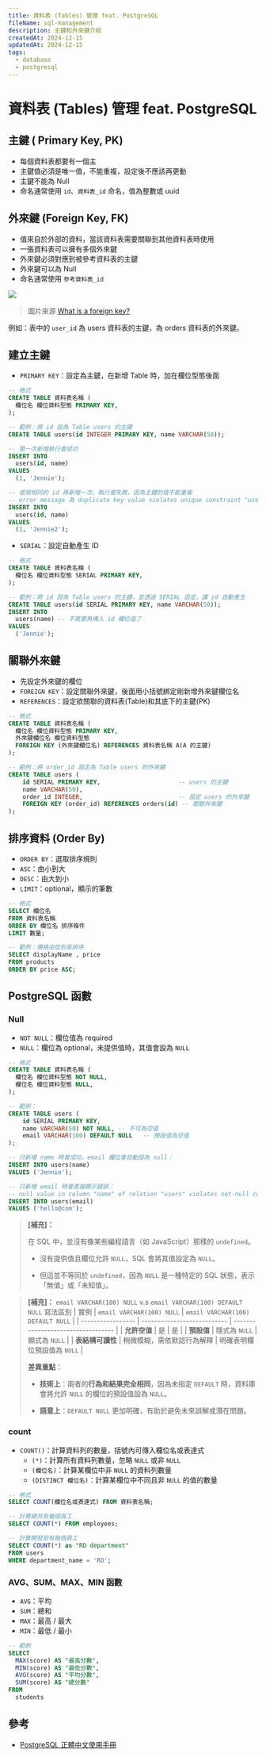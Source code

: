```yaml
---
title: 資料表 (Tables) 管理 feat. PostgreSQL
fileName: sql-management
description: 主鍵和外來鍵介紹
createdAt: 2024-12-15
updatedAt: 2024-12-15
tags:
  - database
  - postgresql
---
```


# 資料表 (Tables) 管理 feat. PostgreSQL

## 主鍵 ( Primary Key, PK)

- 每個資料表都要有一個主
- 主鍵值必須是唯一值，不能重複，設定後不應該再更動
- 主鍵不能為 Null
- 命名通常使用 `id`、`資料表_id` 命名，值為整數或 uuid

## 外來鍵 (Foreign Key, FK)

- 值來自於外部的資料，當該資料表需要關聯到其他資料表時使用
- 一張資料表可以擁有多個外來鍵
- 外來鍵必須對應到被參考資料表的主鍵
- 外來鍵可以為 Null
- 命名通常使用 `參考資料表_id`

<img alt="what is a foreign key visual explanation" loading="lazy"  decoding="async" style="color:transparent" src="https://images.ctfassets.net/00voh0j35590/2K1mVD8aEwDgRcE0eEuCR8/279085dae1b34b30e32d43c9641b7df3/what_is_a_foreign_key_visual_explanation.jpg">

> 圖片來源 [What is a foreign key?](https://www.cockroachlabs.com/blog/what-is-a-foreign-key/)

例如：表中的 `user_id` 為 users 資料表的主鍵，為 orders 資料表的外來鍵。

## 建立主鍵

- `PRIMARY KEY`：設定為主鍵，在新增 Table 時，加在欄位型態後面

```sql
-- 格式
CREATE TABLE 資料表名稱 (
  欄位名 欄位資料型態 PRIMARY KEY,
);

-- 範例：將 id 設為 Table users 的主鍵
CREATE TABLE users(id INTEGER PRIMARY KEY, name VARCHAR(50));

-- 第一次新增執行會成功
INSERT INTO
  users(id, name)
VALUES
  (1, 'Jennie');

-- 使用相同的 id 再新增一次，執行會失敗，因為主鍵的值不能重複
-- error message 為 duplicate key value violates unique constraint "users_pkey"
INSERT INTO
  users(id, name)
VALUES
  (1, 'Jennie2');
```

- `SERIAL`：設定自動產生 ID

```sql
-- 格式
CREATE TABLE 資料表名稱 (
  欄位名 欄位資料型態 SERIAL PRIMARY KEY,
);

-- 範例：將 id 設為 Table users 的主鍵，並透過 SERIAL 設定，讓 id 自動產生
CREATE TABLE users(id SERIAL PRIMARY KEY, name VARCHAR(50));
INSERT INTO
  users(name) -- 不需要再傳入 id 欄位值了
VALUES
  ('Jennie');
```

## 關聯外來鍵

- 先設定外來鍵的欄位
- `FOREIGN KEY`：設定關聯外來鍵，後面用小括號綁定剛新增外來鍵欄位名
- `REFERENCES`：設定欲關聯的資料表(Table)和其底下的主鍵(PK)

```sql
-- 格式
CREATE TABLE 資料表名稱 (
  欄位名 欄位資料型態 PRIMARY KEY,
  外來鍵欄位名 欄位資料型態
  FOREIGN KEY (外來鍵欄位名) REFERENCES 資料表名稱 A(A 的主鍵)
);

-- 範例：將 order_id 設定為 Table users 的外來鍵
CREATE TABLE users (
    id SERIAL PRIMARY KEY,                      -- users 的主鍵
    name VARCHAR(50),
    order_id INTEGER,                           -- 設定 users 的外來鍵
    FOREIGN KEY (order_id) REFERENCES orders(id) -- 關聯外來鍵
);
```

## 排序資料 (Order By)

- `ORDER BY`：選取排序規則
- `ASC`：由小到大
- `DESC`：由大到小
- `LIMIT`：optional，顯示的筆數

```sql
-- 格式
SELECT 欄位名
FROM 資料表名稱
ORDER BY 欄位名 排序條件
LIMIT 數量;

-- 範例：價格由低到高排序
SELECT displayName , price
FROM products
ORDER BY price ASC;
```

## PostgreSQL 函數

### Null

- `NOT NULL`：欄位值為 required
- `NULL`：欄位為 optional，未提供值時，其值會設為 `NULL`

```sql
-- 格式
CREATE TABLE 資料表名稱 (
  欄位名 欄位資料型態 NOT NULL,
  欄位名 欄位資料型態 NULL,
);

-- 範例：
CREATE TABLE users (
    id SERIAL PRIMARY KEY,
    name VARCHAR(50) NOT NULL, -- 不可為空值
    email VARCHAR(100) DEFAULT NULL   -- 預設值為空值
);

-- 只新增 name 時會成功，email 欄位會自動設為 null：
INSERT INTO users(name)
VALUES ('Jennie');

-- 只新增 email 時會直接顯示錯誤：
-- null value in column "name" of relation "users" violates not-null constraint
INSERT INTO users(email)
VALUES ('hello@com');
```

> **\[補充\]：**
>
> 在 SQL 中，並沒有像某些編程語言（如 JavaScript）那樣的 `undefined`。
>
> - 沒有提供值且欄位允許 `NULL`，SQL 會將其值設定為 `NULL`。
>
> - 但這並不等同於 `undefined`，因為 `NULL` 是一種特定的 SQL 狀態，表示「無值」或「未知值」。

> **\[補充\]：** `email VARCHAR(100) NULL` v.s `email VARCHAR(100) DEFAULT NULL` 寫法區別
> | 實例 | `email VARCHAR(100) NULL` | `email VARCHAR(100) DEFAULT NULL` |
> | ----------------- | --------------------------- | ---------------------------------- |
> | **允許空值** | 是 | 是 |
> | **預設值** | 隱式為 `NULL` | 顯式為 `NULL` |
> | **表結構可讀性** | 稍微模糊，需依默認行為解釋 | 明確表明欄位預設值為 `NULL` |
>
> **差異重點**：
>
> - **技術上**：兩者的**行為和結果完全相同**，因為未指定 `DEFAULT` 時，資料庫會將允許 `NULL` 的欄位的預設值設為 `NULL`。
>
> - **語意上**：`DEFAULT NULL` 更加明確，有助於避免未來誤解或潛在問題。

### count

- `COUNT()`：計算資料列的數量，括號內可傳入欄位名或表達式
  - `(*)`：計算所有資料列數量，忽略 `NULL` 或非 `NULL`
  - `(欄位名)`：計算某欄位中非 `NULL` 的資料列數量
  - `(DISTINCT 欄位名)`：計算某欄位中不同且非 `NULL` 的值的數量

```sql
-- 格式
SELECT COUNT(欄位名或表達式) FROM 資料表名稱;

-- 計算總共有幾個員工
SELECT COUNT(*) FROM employees;

-- 計算開發部有幾個員工
SELECT COUNT(*) as "RD department"
FROM users
WHERE department_name = 'RD';
```

### AVG、SUM、MAX、MIN 函數

- `AVG`：平均
- `SUM`：總和
- `MAX`：最高 / 最大
- `MIN`：最低 / 最小

```sql
-- 範例
SELECT
  MAX(score) AS "最高分數",
  MIN(score) AS "最低分數",
  AVG(score) AS "平均分數",
  SUM(score) AS "總分數"
FROM
  students
```

## 參考

- [PostgreSQL 正體中文使用手冊](https://docs.postgresql.tw/)
